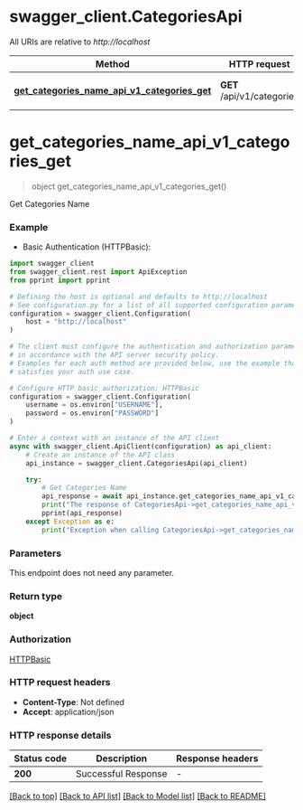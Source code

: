 # swagger_client.CategoriesApi

All URIs are relative to *http://localhost*

Method | HTTP request | Description
------------- | ------------- | -------------
[**get_categories_name_api_v1_categories_get**](CategoriesApi.md#get_categories_name_api_v1_categories_get) | **GET** /api/v1/categories | Get Categories Name


# **get_categories_name_api_v1_categories_get**
> object get_categories_name_api_v1_categories_get()

Get Categories Name

### Example

* Basic Authentication (HTTPBasic):

```python
import swagger_client
from swagger_client.rest import ApiException
from pprint import pprint

# Defining the host is optional and defaults to http://localhost
# See configuration.py for a list of all supported configuration parameters.
configuration = swagger_client.Configuration(
    host = "http://localhost"
)

# The client must configure the authentication and authorization parameters
# in accordance with the API server security policy.
# Examples for each auth method are provided below, use the example that
# satisfies your auth use case.

# Configure HTTP basic authorization: HTTPBasic
configuration = swagger_client.Configuration(
    username = os.environ["USERNAME"],
    password = os.environ["PASSWORD"]
)

# Enter a context with an instance of the API client
async with swagger_client.ApiClient(configuration) as api_client:
    # Create an instance of the API class
    api_instance = swagger_client.CategoriesApi(api_client)

    try:
        # Get Categories Name
        api_response = await api_instance.get_categories_name_api_v1_categories_get()
        print("The response of CategoriesApi->get_categories_name_api_v1_categories_get:\n")
        pprint(api_response)
    except Exception as e:
        print("Exception when calling CategoriesApi->get_categories_name_api_v1_categories_get: %s\n" % e)
```



### Parameters

This endpoint does not need any parameter.

### Return type

**object**

### Authorization

[HTTPBasic](../README.md#HTTPBasic)

### HTTP request headers

 - **Content-Type**: Not defined
 - **Accept**: application/json

### HTTP response details

| Status code | Description | Response headers |
|-------------|-------------|------------------|
**200** | Successful Response |  -  |

[[Back to top]](#) [[Back to API list]](../README.md#documentation-for-api-endpoints) [[Back to Model list]](../README.md#documentation-for-models) [[Back to README]](../README.md)

